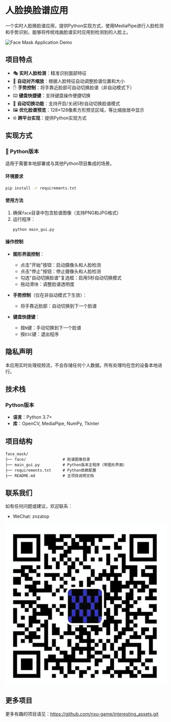 # 人脸换脸谱应用

一个实时人脸换脸谱应用，提供Python实现方式，使用MediaPipe进行人脸检测和手势识别，能够将传统戏曲脸谱实时应用到检测到的人脸上。

![Face Mask Application Demo](https://github.com/nxu-game/interesting_assets/raw/main/images/face_mask.png)

## 项目特点

- 🎭 **实时人脸检测**：精准识别面部特征
- 🎯 **自动对齐缩放**：根据人脸特征自动调整脸谱位置和大小
- ✋ **手势控制**：将手靠近脸部可自动切换脸谱（非自动模式下）
- ⌨️ **键盘快捷键**：支持键盘操作便捷切换
- 🔄 **自动切换功能**：支持开启/关闭5秒自动切换脸谱模式
- 🖼️ **优化脸谱预览**：128×128像素方形预览区域，等比缩放居中显示
- 🌐 **跨平台实现**：提供Python实现方式

## 实现方式

### 🐍 Python版本

适用于需要本地部署或与其他Python项目集成的场景。

#### 环境要求

```bash
pip install -r requirements.txt
```

#### 使用方法

1. 确保`face`目录中包含脸谱图像（支持PNG和JPG格式）
2. 运行程序：
   ```bash
   python main_gui.py
   ```

#### 操作控制

- **图形界面控制**：
  - 点击"开始"按钮：启动摄像头和人脸检测
  - 点击"停止"按钮：停止摄像头和人脸检测
  - 勾选"自动切换脸谱"复选框：启用5秒自动切换模式
  - 拖动滑块：调整脸谱透明度

- **手势控制**（仅在非自动模式下生效）：
  - 将手靠近脸部：自动切换到下一个脸谱

- **键盘快捷键**：
  - 按`N`键：手动切换到下一个脸谱
  - 按`ESC`键：退出程序

## 隐私声明

本应用实时处理视频流，不会存储任何个人数据。所有处理均在您的设备本地进行。

## 技术栈

### Python版本
- **语言**：Python 3.7+
- **库**：OpenCV, MediaPipe, NumPy, Tkinter


## 项目结构

```
face_mask/
├── face/                # 脸谱图像目录
├── main_gui.py          # Python版本主程序（带图形界面）
├── requirements.txt     # Python依赖配置
├── README.md            # 主项目说明文档
```

## 联系我们

如有任何问题或建议，欢迎联系：

- WeChat: znzatop

![WeChat](wechat.jpg)

## 更多项目

更多有趣的项目请见：https://github.com/nxu-game/interesting_assets.git
